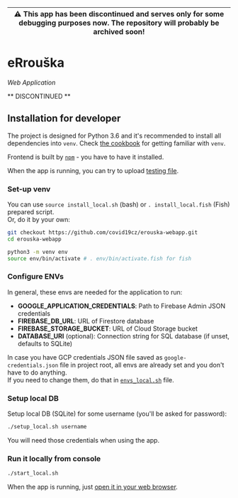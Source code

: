 |:warning: This app has been discontinued and serves only for some debugging purposes now. The repository will probably be archived soon! |
| --- |

# eRrouška
_Web Application_

** DISCONTINUED **

## Installation for developer

The project is designed for Python 3.6 and it's recommended to install all dependencies into `venv`.
Check [the cookbook](https://uoa-eresearch.github.io/eresearch-cookbook/recipe/2014/11/26/python-virtual-env/)
for getting familiar with `venv`.

Frontend is built by [`npm`](https://www.npmjs.com/) - you have to have it installed.

When the app is running, you can try to upload [testing file](testdata/usertable.xls).

### Set-up venv

You can use `source install_local.sh` (bash) or `. install_local.fish` (Fish) prepared script.  
Or, do it by your own:

```bash
git checkout https://github.com/covid19cz/erouska-webapp.git
cd erouska-webapp

python3 -m venv env
source env/bin/activate # . env/bin/activate.fish for fish
```

### Configure ENVs

In general, these envs are needed for the application to run:

- **GOOGLE_APPLICATION_CREDENTIALS**: Path to Firebase Admin JSON credentials
- **FIREBASE_DB_URL**: URL of Firestore database
- **FIREBASE_STORAGE_BUCKET**: URL of Cloud Storage bucket
- **DATABASE_URI** (optional): Connection string for SQL database (if unset, defaults to SQLite)  

In case you have GCP credentials JSON file saved as `google-credentials.json` file in project root,
all envs are already set and you don't have to do anything.  
If you need to change them, do that in [`envs_local.sh`](envs_local.sh) file.

### Setup local DB 

Setup local DB (SQLite) for some username (you'll be asked for password):

```bash
./setup_local.sh username
```

You will need those credentials when using the app.

### Run it locally from console

```bash
./start_local.sh
```

When the app is running, just [open it in your web browser](http://localhost:5000).
